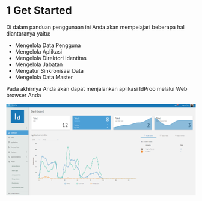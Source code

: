 # **1 Get Started**

Di dalam panduan penggunaan ini Anda akan mempelajari beberapa hal diantaranya yaitu:
  - Mengelola Data Pengguna
  - Mengelola Aplikasi
  - Mengelola Direktori Identitas
  - Mengelola Jabatan
  - Mengatur Sinkronisasi Data
  - Mengelola Data Master
    
Pada akhirnya Anda akan dapat menjalankan aplikasi IdProo melalui Web browser Anda

![Acces Menu](_screenshot/Dashboard.png/?sanitize=true)